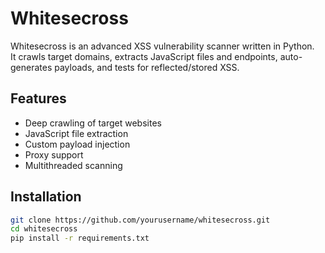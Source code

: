 # Whitesecross

Whitesecross is an advanced XSS vulnerability scanner written in Python.  
It crawls target domains, extracts JavaScript files and endpoints, auto-generates payloads, and tests for reflected/stored XSS.  

## Features
- Deep crawling of target websites
- JavaScript file extraction
- Custom payload injection
- Proxy support
- Multithreaded scanning

## Installation
```bash
git clone https://github.com/yourusername/whitesecross.git
cd whitesecross
pip install -r requirements.txt

